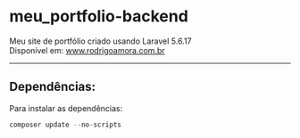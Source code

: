 # meu_portfolio-backend
Meu site de portfólio criado usando Laravel 5.6.17 <br>
Disponível em: www.rodrigoamora.com.br

<hr>

Dependências:
-------------
Para instalar as dependências:
```groovy
composer update --no-scripts
